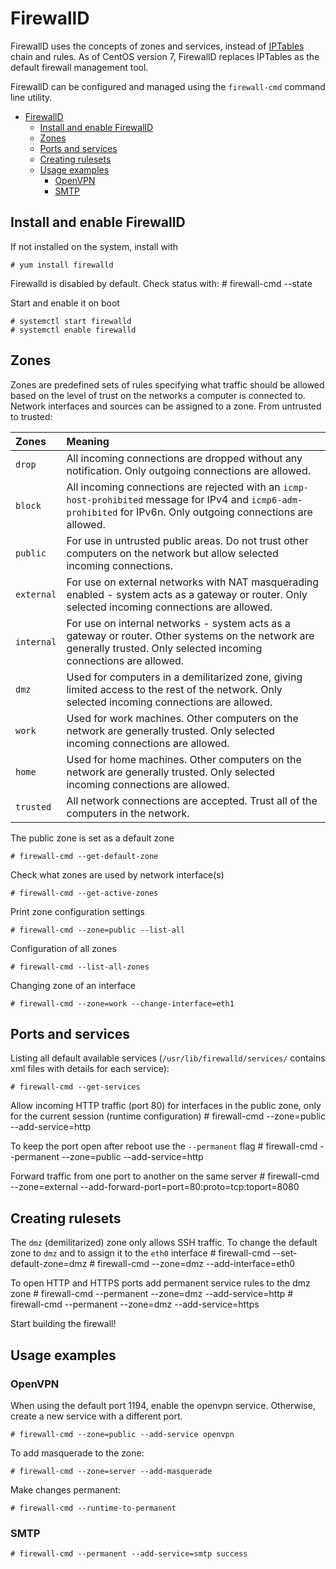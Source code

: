 # FirewallD

FirewallD uses the concepts of zones and services, instead of [IPTables](IPTables.md) chain and rules. As of CentOS version 7, FirewallD replaces IPTables as the default firewall management tool.

FirewallD can be configured and managed using the `firewall-cmd` command line utility. 

- [FirewallD](#firewalld)
  - [Install and enable FirewallD](#install-and-enable-firewalld)
  - [Zones](#zones)
  - [Ports and services](#ports-and-services)
  - [Creating rulesets](#creating-rulesets)
  - [Usage examples](#usage-examples)
    - [OpenVPN](#openvpn)
    - [SMTP](#smtp)

## Install and enable FirewallD

If not installed on the system, install with

    # yum install firewalld

Firewalld is disabled by default. Check status with:
    # firewall-cmd --state

Start and enable it on boot

    # systemctl start firewalld
    # systemctl enable firewalld

## Zones

Zones are predefined sets of rules specifying what traffic should be allowed based on the level of trust on the networks a computer is connected to. Network interfaces and sources can be assigned to a zone. From untrusted to trusted:

| Zones | Meaning |
|:---- | :---- |
|`drop` |All incoming connections are dropped without any notification. Only outgoing connections are allowed.|
|`block` |All incoming connections are rejected with an `icmp-host-prohibited` message for IPv4 and `icmp6-adm-prohibited` for IPv6n. Only outgoing connections are allowed. |
|`public` |For use in untrusted public areas. Do not trust other computers on the network but allow selected incoming connections. |
|`external` |For use on external networks with NAT masquerading enabled - system acts as a gateway or router. Only selected incoming connections are allowed. |
|`internal` |For use on internal networks - system acts as a gateway or router. Other systems on the network are generally trusted. Only selected incoming connections are allowed. |
|`dmz` |Used for computers in a demilitarized zone, giving limited access to the rest of the network. Only selected incoming connections are allowed. |
|`work` |Used for work machines. Other computers on the network are generally trusted. Only selected incoming connections are allowed. |
|`home` |Used for home machines. Other computers on the network are generally trusted. Only selected incoming connections are allowed. |
|`trusted` |All network connections are accepted. Trust all of the computers in the network. |

The public zone is set as a default zone

    # firewall-cmd --get-default-zone

Check what zones are used by network interface(s)

    # firewall-cmd --get-active-zones

Print zone configuration settings

    # firewall-cmd --zone=public --list-all

Configuration of all zones

    # firewall-cmd --list-all-zones

Changing zone of an interface

    # firewall-cmd --zone=work --change-interface=eth1

## Ports and services

Listing all default available services (`/usr/lib/firewalld/services/` contains xml files with details for each service):

    # firewall-cmd --get-services

Allow incoming HTTP traffic (port 80) for interfaces in the public zone, only for the current session (runtime configuration)
    # firewall-cmd --zone=public --add-service=http

To keep the port open after reboot use the `--permanent` flag
    # firewall-cmd --permanent --zone=public --add-service=http

Forward traffic from one port to another on the same server
    # firewall-cmd --zone=external --add-forward-port=port=80:proto=tcp:toport=8080

## Creating rulesets

The `dmz` (demilitarized) zone only allows SSH traffic. To change the default zone to `dmz` and to assign it to the `eth0` interface
    # firewall-cmd --set-default-zone=dmz
    # firewall-cmd --zone=dmz --add-interface=eth0

To open HTTP and HTTPS ports add permanent service rules to the dmz zone
    # firewall-cmd --permanent --zone=dmz --add-service=http
    # firewall-cmd --permanent --zone=dmz --add-service=https

Start building the firewall! 

## Usage examples
###  OpenVPN

When using the default port 1194, enable the openvpn service. Otherwise, create a new service with a different port.

    # firewall-cmd --zone=public --add-service openvpn

To add masquerade to the zone:

    # firewall-cmd --zone=server --add-masquerade

Make changes permanent:

    # firewall-cmd --runtime-to-permanent

### SMTP

    # firewall-cmd --permanent --add-service=smtp success


